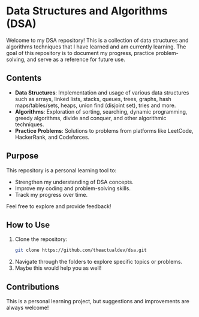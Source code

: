 # Data Structures and Algorithms (DSA)

Welcome to my DSA repository! This is a collection of data structures and algorithms techniques that I have learned and am currently learning. The goal of this repository is to document my progress, practice problem-solving, and serve as a reference for future use.

## Contents

- **Data Structures**: Implementation and usage of various data structures such as arrays, linked lists, stacks, queues, trees, graphs, hash maps/tables/sets,  heaps, union find (disjoint set), tries and more.
- **Algorithms**: Exploration of sorting, searching, dynamic programming, greedy algorithms, divide and conquer, and other algorithmic techniques.
- **Practice Problems**: Solutions to problems from platforms like LeetCode, HackerRank, and Codeforces.

## Purpose

This repository is a personal learning tool to:
- Strengthen my understanding of DSA concepts.
- Improve my coding and problem-solving skills.
- Track my progress over time.

Feel free to explore and provide feedback!

## How to Use

1. Clone the repository:
    ```bash
    git clone https://github.com/theactualdev/dsa.git
    ```
2. Navigate through the folders to explore specific topics or problems.
3. Maybe this would help you as well!

## Contributions

This is a personal learning project, but suggestions and improvements are always welcome!